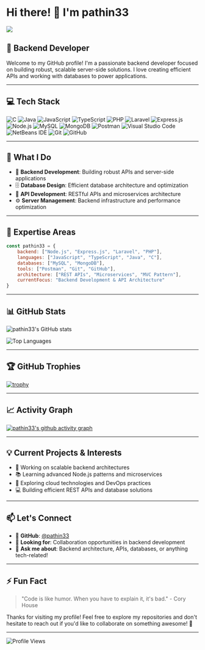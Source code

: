 # Hi there! 👋 I'm pathin33

<img src="https://mir-s3-cdn-cf.behance.net/project_modules/fs/22b22287602523.5dbd29081561d.gif" align="center">

## 🚀 Backend Developer

Welcome to my GitHub profile! I'm a passionate backend developer focused on building robust, scalable server-side solutions. I love creating efficient APIs and working with databases to power applications.

---

## 💻 Tech Stack

![C](https://img.shields.io/badge/C-00599C?style=for-the-badge&logo=c&logoColor=white)
![Java](https://img.shields.io/badge/Java-ED8B00?style=for-the-badge&logo=openjdk&logoColor=white)
![JavaScript](https://img.shields.io/badge/JavaScript-F7DF1E?style=for-the-badge&logo=javascript&logoColor=black)
![TypeScript](https://img.shields.io/badge/TypeScript-007ACC?style=for-the-badge&logo=typescript&logoColor=white)
![PHP](https://img.shields.io/badge/PHP-777BB4?style=for-the-badge&logo=php&logoColor=white)
![Laravel](https://img.shields.io/badge/Laravel-FF2D20?style=for-the-badge&logo=laravel&logoColor=white)
![Express.js](https://img.shields.io/badge/Express.js-404D59?style=for-the-badge&logo=express&logoColor=white)
![Node.js](https://img.shields.io/badge/Node.js-43853D?style=for-the-badge&logo=node.js&logoColor=white)
![MySQL](https://img.shields.io/badge/MySQL-00000F?style=for-the-badge&logo=mysql&logoColor=white)
![MongoDB](https://img.shields.io/badge/MongoDB-4EA94B?style=for-the-badge&logo=mongodb&logoColor=white)
![Postman](https://img.shields.io/badge/Postman-FF6C37?style=for-the-badge&logo=postman&logoColor=white)
![Visual Studio Code](https://img.shields.io/badge/Visual%20Studio%20Code-0078d7.svg?style=for-the-badge&logo=visual-studio-code&logoColor=white)
![NetBeans IDE](https://img.shields.io/badge/NetBeansIDE-1B6AC6.svg?style=for-the-badge&logo=apache-netbeans-ide&logoColor=white)
![Git](https://img.shields.io/badge/Git-F05032?style=for-the-badge&logo=git&logoColor=white)
![GitHub](https://img.shields.io/badge/GitHub-100000?style=for-the-badge&logo=github&logoColor=white)

---

## 🎯 What I Do

- 🔧 **Backend Development**: Building robust APIs and server-side applications
- 🗄️ **Database Design**: Efficient database architecture and optimization  
- 🚀 **API Development**: RESTful APIs and microservices architecture
- ⚙️ **Server Management**: Backend infrastructure and performance optimization

---

## 🌟 Expertise Areas

```javascript
const pathin33 = {
    backend: ["Node.js", "Express.js", "Laravel", "PHP"],
    languages: ["JavaScript", "TypeScript", "Java", "C"],
    databases: ["MySQL", "MongoDB"],
    tools: ["Postman", "Git", "GitHub"],
    architecture: ["REST APIs", "Microservices", "MVC Pattern"],
    currentFocus: "Backend Development & API Architecture"
}
```

---

## 📊 GitHub Stats

![pathin33's GitHub stats](https://github-readme-stats.vercel.app/api?username=pathin33&show_icons=true&theme=tokyonight)

![Top Languages](https://github-readme-stats.vercel.app/api/top-langs/?username=pathin33&layout=compact&theme=tokyonight)

---

## 🏆 GitHub Trophies

[![trophy](https://github-profile-trophy.vercel.app/?username=pathin33&theme=tokyonight)](https://github.com/ryo-ma/github-profile-trophy)

---

## 📈 Activity Graph

[![pathin33's github activity graph](https://github-readme-activity-graph.vercel.app/graph?username=pathin33&theme=tokyo-night)](https://github.com/ashutosh00710/github-readme-activity-graph)

---

## 💡 Current Projects & Interests

- 🔨 Working on scalable backend architectures
- 📚 Learning advanced Node.js patterns and microservices
- 🌱 Exploring cloud technologies and DevOps practices
- 💻 Building efficient REST APIs and database solutions

---

## 📫 Let's Connect

- 💼 **GitHub**: [@pathin33](https://github.com/pathin33)
- 🚀 **Looking for**: Collaboration opportunities in backend development
- 💬 **Ask me about**: Backend architecture, APIs, databases, or anything tech-related!

---

## ⚡ Fun Fact

> "Code is like humor. When you have to explain it, it's bad." - Cory House

Thanks for visiting my profile! Feel free to explore my repositories and don't hesitate to reach out if you'd like to collaborate on something awesome! 🚀

---

![Profile Views](https://komarev.com/ghpvc/?username=pathin33&color=blueviolet&style=flat-square&label=Profile+Views)
